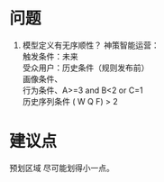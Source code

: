 # 问题

1. 模型定义有无序顺性？
   神策智能运营：  
   触发条件：未来 <br>受众用户：历史条件（规则发布前）<br>    画像条件、<br>    行为条件、A>=3 and B<2 or C=1 <br>    历史序列条件 ( W Q F) > 2 <br>

# 建议点

预划区域 尽可能划得小一点。
